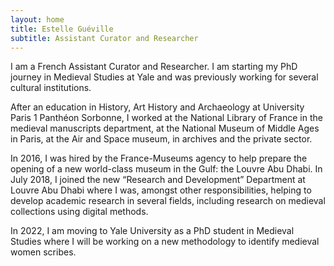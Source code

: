```yaml
---
layout: home
title: Estelle Guéville
subtitle: Assistant Curator and Researcher
---
```


I am a French Assistant Curator and Researcher. I am starting my PhD journey in Medieval Studies at Yale and was previously  working for several cultural institutions.

After an education in History, Art History and Archaeology at University Paris 1 Panthéon Sorbonne, I worked at the National Library of France in the medieval manuscripts department, at the National Museum of Middle Ages in Paris, at the Air and Space museum, in archives and the private sector.

In 2016, I was hired by the France-Museums agency to help prepare the opening of a new world-class museum in the Gulf: the Louvre Abu Dhabi. In July 2018, I joined the new “Research and Development” Department at Louvre Abu Dhabi where I was, amongst other responsibilities, helping to develop academic research in several fields, including research on medieval collections using digital methods.

In 2022, I am moving to Yale University as a PhD student in Medieval Studies where I will be working on a new methodology to identify medieval women scribes.



